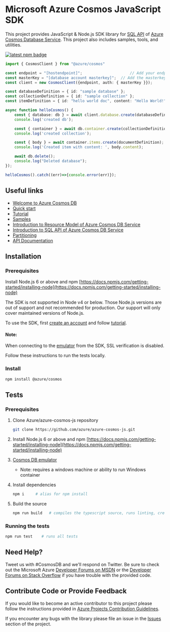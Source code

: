 # Microsoft Azure Cosmos JavaScript SDK

This project provides JavaScript & Node.js SDK library for [SQL API](https://docs.microsoft.com/en-us/azure/cosmos-db/sql-api-sql-query) of [Azure Cosmos
Database Service](https://azure.microsoft.com/en-us/services/cosmos-db/). This project also includes samples, tools, and utilities.

[![latest npm badge](https://img.shields.io/npm/v/%40azure%2Fcosmos/latest.svg)](https://www.npmjs.com/package/@azure/cosmos)

```ts
import { CosmosClient } from "@azure/cosmos"

const endpoint = "[hostendpoint]";                     // Add your endpoint
const masterKey = "[database account masterkey]";  // Add the masterkey of the endpoint
const client = new CosmosClient({endpoint, auth: { masterKey }});

const databaseDefinition = { id: "sample database" };
const collectionDefinition = { id: "sample collection" };
const itemDefinition = { id: "hello world doc", content: "Hello World!" };

async function helloCosmos() {
    const { database: db } = await client.database.create(databaseDefinition);
    console.log('created db');

    const { container } = await db.container.create(collectionDefinition);
    console.log('created collection');

    const { body } = await container.items.create(documentDefinition);
    console.log('Created item with content: ', body.content);

    await db.delete();
    console.log("Deleted database");
});

helloCosmos().catch((err)=>{console.error(err)});
```

## Useful links

- [Welcome to Azure Cosmos DB](https://docs.microsoft.com/en-us/azure/cosmos-db/community)
- [Quick start](https://docs.microsoft.com/en-us/azure/cosmos-db/sql-api-nodejs-get-started-preview)
- [Tutorial](https://docs.microsoft.com/en-us/azure/cosmos-db/sql-api-nodejs-application-preview)
- [Samples](https://github.com/Azure/azure-cosmos-js/tree/master/samples)
- [Introduction to Resource Model of Azure Cosmos DB Service](https://docs.microsoft.com/en-us/azure/cosmos-db/sql-api-resources)
- [Introduction to SQL API of Azure Cosmos DB Service](https://docs.microsoft.com/en-us/azure/cosmos-db/sql-api-sql-query)
- [Partitioning](https://docs.microsoft.com/en-us/azure/cosmos-db/sql-api-partition-data)
- [API Documentation](https://docs.microsoft.com/en-us/javascript/api/%40azure/cosmos/?view=azure-node-latest)

## Installation

### Prerequisites

Install Node.js 6 or above and npm
[https://docs.npmjs.com/getting-started/installing-node](https://docs.npmjs.com/getting-started/installing-node)

The SDK is not supported in Node v4 or below. Those Node.js versions are out of support and not recommended for production. Our support will only cover maintained versions of Node.js.

To use the SDK, first [create an account](https://docs.microsoft.com/en-us/azure/cosmos-db/create-sql-api-nodejs-preview) and follow [tutorial](https://docs.microsoft.com/en-us/azure/cosmos-db/sql-api-nodejs-application-preview).

#### Note:

When connecting to the [emulator](https://docs.microsoft.com/en-us/azure/cosmos-db/local-emulator) from the SDK, SSL verification is disabled.

Follow these instructions to run the tests locally.

### Install

```bash
npm install @azure/cosmos
```

## Tests

### Prerequisites

1.  Clone Azure/azure-cosmos-js repository

    ```bash
    git clone https://github.com/azure/azure-cosmos-js.git
    ```

2.  Install Node.js 6 or above and npm
    [https://docs.npmjs.com/getting-started/installing-node](https://docs.npmjs.com/getting-started/installing-node)

3.  [Cosmos DB emulator](https://docs.microsoft.com/en-us/azure/cosmos-db/local-emulator)

    - Note: requires a windows machine or ability to run Windows container

4.  Install dependencies

    ```bash
    npm i     # alias for npm install
    ```

5.  Build the source

    ```bash
    npm run build   # compiles the typescript source, runs linting, creates webpack, creates docs
    ```

### Running the tests

```bash
npm run test    # runs all tests
```

## Need Help?

Tweet us with #CosmosDB and we'll respond on Twitter. Be sure to check out the Microsoft Azure [Developer Forums on MSDN](https://social.msdn.microsoft.com/forums/azure/en-US/home?forum=AzureDocument) or the [Developer Forums on Stack Overflow](https://stackoverflow.com/questions/tagged/azure-cosmosdb) if you have trouble with the provided code.

## Contribute Code or Provide Feedback

If you would like to become an active contributor to this project please follow the instructions provided in [Azure Projects Contribution Guidelines](http://azure.github.io/guidelines.html).

If you encounter any bugs with the library please file an issue in the [Issues](https://github.com/Azure/azure-cosmos-js/issues) section of the project.
